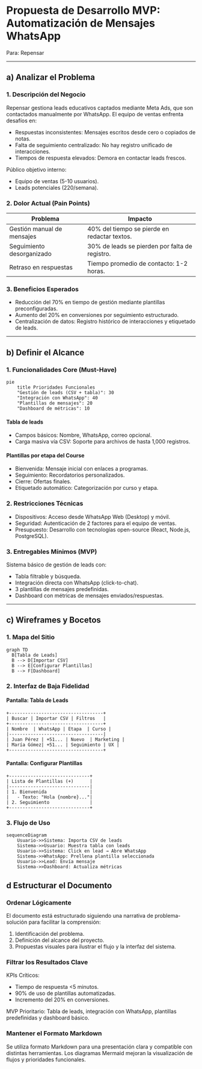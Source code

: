 # Propuesta de Desarrollo MVP: Automatización de Mensajes WhatsApp  

Para: Repensar

---

## a) Analizar el Problema  

### 1. Descripción del Negocio  

Repensar gestiona leads educativos captados mediante Meta Ads, que son contactados manualmente por WhatsApp. El equipo de ventas enfrenta desafíos en:  

- Respuestas inconsistentes: Mensajes escritos desde cero o copiados de notas.  
- Falta de seguimiento centralizado: No hay registro unificado de interacciones.  
- Tiempos de respuesta elevados: Demora en contactar leads frescos.  

Público objetivo interno:  

- Equipo de ventas (5-10 usuarios).  
- Leads potenciales (220/semana).  

### 2. Dolor Actual (Pain Points)  

| Problema                   | Impacto                                      |  
|----------------------------|----------------------------------------------|  
| Gestión manual de mensajes | 40% del tiempo se pierde en redactar textos. |  
| Seguimiento desorganizado  | 30% de leads se pierden por falta de registro.|  
| Retraso en respuestas      | Tiempo promedio de contacto: 1-2 horas.      |  

### 3. Beneficios Esperados  

- Reducción del 70% en tiempo de gestión mediante plantillas preconfiguradas.  
- Aumento del 20% en conversiones por seguimiento estructurado.  
- Centralización de datos: Registro histórico de interacciones y etiquetado de leads.  

---

## b) Definir el Alcance  

### 1. Funcionalidades Core (Must-Have)  

```mermaid  
pie  
    title Prioridades Funcionales  
    "Gestión de leads (CSV + tabla)": 30  
    "Integración con WhatsApp": 40  
    "Plantillas de mensajes": 20  
    "Dashboard de métricas": 10  
```

#### Tabla de leads

- Campos básicos: Nombre, WhatsApp, correo opcional.  
- Carga masiva vía CSV: Soporte para archivos de hasta 1,000 registros.  

#### Plantillas por etapa del Course

- Bienvenida: Mensaje inicial con enlaces a programas.  
- Seguimiento: Recordatorios personalizados.  
- Cierre: Ofertas finales.  
- Etiquetado automático: Categorización por curso y etapa.  

### 2. Restricciones Técnicas  

- Dispositivos: Acceso desde WhatsApp Web (Desktop) y móvil.  
- Seguridad: Autenticación de 2 factores para el equipo de ventas.  
- Presupuesto: Desarrollo con tecnologías open-source (React, Node.js, PostgreSQL).  

### 3. Entregables Mínimos (MVP)  

Sistema básico de gestión de leads con:  

- Tabla filtrable y búsqueda.  
- Integración directa con WhatsApp (click-to-chat).  
- 3 plantillas de mensajes predefinidas.  
- Dashboard con métricas de mensajes enviados/respuestas.  

---

## c) Wireframes y Bocetos  

### 1. Mapa del Sitio  

```mermaid  
graph TD  
  B[Tabla de Leads]  
  B --> D[Importar CSV]  
  B --> E[Configurar Plantillas]  
  B --> F[Dashboard]  
```

### 2. Interfaz de Baja Fidelidad  

#### Pantalla: Tabla de Leads  

```mermaid  
+-----------------------------------+  
| Buscar | Importar CSV | Filtros   |  
+-----------------------------------+  
| Nombre  | WhatsApp | Etapa  | Curso |  
|-----------------------------------|  
| Juan Pérez | +51... | Nuevo  | Marketing |  
| María Gómez| +51... | Seguimiento | UX |  
+-----------------------------------+  
```

#### Pantalla: Configurar Plantillas  

```mermaid
+------------------------------+  
| Lista de Plantillas (+)      |  
|------------------------------|  
| 1. Bienvenida                |  
|   - Texto: "Hola {nombre}..."|  
| 2. Seguimiento               |  
+------------------------------+  
```

### 3. Flujo de Uso  

```mermaid  
sequenceDiagram  
    Usuario->>Sistema: Importa CSV de leads  
    Sistema->>Usuario: Muestra tabla con leads  
    Usuario->>Sistema: Click en lead → Abre WhatsApp  
    Sistema->>WhatsApp: Prellena plantilla seleccionada  
    Usuario->>Lead: Envía mensaje  
    Sistema->>Dashboard: Actualiza métricas  
```

## d Estructurar el Documento

### Ordenar Lógicamente

El documento está estructurado siguiendo una narrativa de problema-solución para facilitar la comprensión:

1. Identificación del problema.
2. Definición del alcance del proyecto.
3. Propuestas visuales para ilustrar el flujo y la interfaz del sistema.

### Filtrar los Resultados Clave

KPIs Críticos:

- Tiempo de respuesta <5 minutos.
- 90% de uso de plantillas automatizadas.
- Incremento del 20% en conversiones.

MVP Prioritario: Tabla de leads, integración con WhatsApp, plantillas predefinidas y dashboard básico.

### Mantener el Formato Markdown

Se utiliza formato Markdown para una presentación clara y compatible con distintas herramientas. Los diagramas Mermaid mejoran la visualización de flujos y prioridades funcionales.
